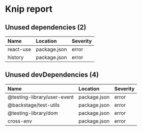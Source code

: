 # Knip report

## Unused dependencies (2)

| Name      | Location     | Severity |
| :-------- | :----------- | :------- |
| react-use | package.json | error    |
| history   | package.json | error    |

## Unused devDependencies (4)

| Name                        | Location     | Severity |
| :-------------------------- | :----------- | :------- |
| @testing-library/user-event | package.json | error    |
| @backstage/test-utils       | package.json | error    |
| @testing-library/dom        | package.json | error    |
| cross-env                   | package.json | error    |
